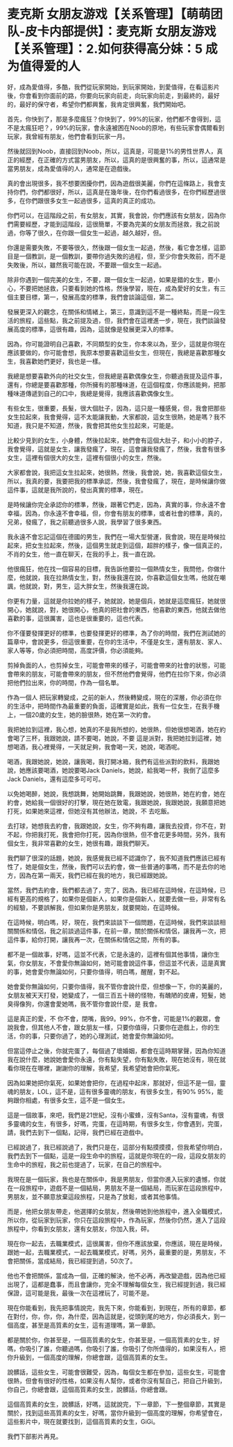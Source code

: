 # 麦克斯 女朋友游戏【关系管理】【萌萌团队-皮卡内部提供】：麦克斯 女朋友游戏【关系管理】：2.如何获得高分妹：5 成为值得爱的人

好，成為愛值得，多酷，我們從玩家開始，到玩家開始，到愛值得，在看這影片後，你會看到你面前的路，你要向玩家向前走，向玩家向前走，到最終的，最好的，最好的保守者，希望你們都興奮，我肯定很興奮，我們開始吧。

首先，你快到了，那是多麼瘋狂？你快到了，99%的玩家，他們都不會得到，這不是太瘋狂吧？，99%的玩家，會永遠被困在Noob的原地，有些玩家會偶爾看到玩家，我曾經有朋友，他們會看到玩家一月。

然後就回到Noob，直接回到Noob，所以，這真是，可能是1%的男性世界人，真正的經歷，在正確的方式當男朋友，所以，這真的是很興奮的事，所以，這通常是當男朋友，成為愛值得的人，通常是在遊戲後。

真的會出現很多，我不想要困擾你們，因為遊戲很美麗，你們在這條路上，我會支持你們，你們都很好，所以，這真是在幾年後，在你們看過很多，在你們經歷過很多，在你們跟很多女生一起過很多，這真的真正的成功。

你們可以，在這階段之前，有女朋友，其實，我會說，你們應該有女朋友，因為你們需要經歷，才能到這階段，這很簡單，不要為完美的女朋友而拯救，我之前說過，你等了很久，在你跟一個女生一起過，越久越好，但。

你還是需要失敗，不要等很久，然後跟一個女生一起過，然後，看它會怎樣，這節目是一個教訓，是一個教訓，要帶你過失敗的過程，但，至少你會失敗前，而不是失敗後，所以，雖然我可能在說，不要跟一個女生一起過。

除非你遇到一個完美的女生，不要，跟一個女生一起過，如果是錯的女生，要小心，不要把她拯救，只要看到她的性格，然後學習，現在，成為愛好的女生，有三個主要目標，第一，發展高度的標準，我們會談論這個，第二。

發展更深入的觀念，在關係和情緒上，第三，意識到這不是一種終點，而是一段生活的旅程，這些點，我之前提及過，但，我們會在這裡進一步，現在，我們談論發展高度的標準，這很有趣，因為，這就像是發展更深入的標準。

因為，你可能證明自己喜歡，不同類型的女生，你本來以為，至少，這就是你現在應該要做的，你可能會想，我原本想要喜歡這些女生，但現在，我總是喜歡那種女生，我喜歡她們更好，我也是一樣。

我總是想要喜歡外向的社交女生，但我總是喜歡偶像女生，你聽過我提及這件事，還有，你總是要喜歡那種，你所擁有的那種味道，在這個程度，你應該能夠，把那種味道傳遞到自己的口中，我總是覺得，我應該喜歡偶像女生。

有些女生，很重要，長髮，很大個肚子，因為，這只是一種感覺，但，我會把那些女生拉起來，我會覺得，這不太能讓我動，大家都說，這女生很熱，她是嗎？我不知道，我只是不知道，然後，我會把其他女生拉起來，可能是。

比較少見到的女生，小身體，然後拉起來，她們會有這個大肚子，和小小的脖子，我會覺得，這就是女生，讓我發瘋了，現在，這會讓我發瘋了，然後，我會有很多女生，這裡有個很大的女生，這裡有個很小的女生，然後。

大家都會說，我把這女生拉起來，她很熱，然後，我會說，她，我喜歡這個女生，所以，我真的要，我要把我的標準承認，然後，我會發瘋了，現在，是時候讓你做這件事，這就是我所說的，發出真實的標準，現在。

是時候讓你完全承認你的標準，然後，跟著它們走，因為，真實的事，你永遠不會幸福，因為，你永遠不會幸福，但，你會有朋友的標準，或者社會的標準，真的，兄弟，發瘋了，我之前聽過很多人說，我學習了很多東西。

我永遠不會忘記這個在德國的男生，我們在一場大型營運，我會說，現在是時候拉起來，把女生拉起來，然後，這個男生就走到這個，超胖的樣子，像一個真正的，不肖的女生，他一直在聊天，在我的手上，我一直在說。

他很瘋狂，他在找一個容易的目標，我告訴他要拉一個熱情女生，我問他，你做什麼，他就說，我在拉熱情女生，對，然後我還在說，你喜歡這個女生嗎，他就在嘲諷，他就說，對，男生，這大胖女生，然後我還在說。

你更有力量，這就是你拉她的樣子，她就說，她是個兵，她就是這麼瘋狂，她就很開心，她就說，對，她很開心，他真的把社會的東西，他喜歡的東西，他就去做他喜歡的事，這很厲害，這也是很重要的，這也代表。

你不僅要發揮更好的標準，也要發揮更好的標準，為了你的時間，我們在測試她的篇章中，會說更多，但這很重要，在你的生活中，不僅是女生，還有朋友、家人、家人等等，你必須把時間，高度評價，你必須能夠。

剪掉負面的人，也剪掉女生，可能會帶來的樣子，可能會帶來的社會的狀態，可能會帶來的朋友，可能會帶來的朋友，但不然他們會覺得，他們在拉你下來，你必須把他們拉出來，你的時間，作為一個名單。

作為一個人 把玩家轉變成，之前的新人，然後轉變成，現在的深層，你必須在你的生活中，把時間作為最重要的負面，這確實是如此，我有一位女生，在我手機上，一個20歲的女生，她的臉很熱，她在第一次約會。

我把她拉到這裡，我心想，她真的不是我所想的，她很熱，但她很想喝酒，她在約會喝了三杯，我跟她說，請不要喝，她說，不要 這是派對，我把她拉到這裡，她想喝酒，我心裡覺得，一天就足夠，我會喝一天，她說，喝酒呢。

喝酒，我跟她說，她說，讓我喝，我打開冰箱，我們有這些派對的飲料，我跟她說，她應該要喝酒，她說要喝Jack Daniels，她說，給我喝一杯，我倒了這麼多Jack Daniels，還有這麼多可可可。

以免她喝醉，她說，我想跳舞，她開始跳舞，我跟她說，她很熱，她在約會，她在約會，她給我一個很好的打擊，現在她在致電，我跟她說，我跟她說，我願意把她打死，如果她來這裡，但她沒有其他辦法，她說，不 去吃飯。

去打球，她想我去約會，我跟她說，女生，你不夠有趣，讓我去投資，你不在，對不起，你把我打死，我會把你打死，因為你很熱，但不會花更多時間，另外，我有個女生，我非常喜歡的女生，她很有趣，跟我們聊天。

我們聊了很深的話題，她說，我感覺我已經不認識你了，我不知道我們應該已經有性了，她是個女生，然後，我們可以去約會，做一些普通的事嗎，而不是去你的地方，因為在第一兩天，我們已經在我的地方，我已經跟她說。

當然，我們去約會，我們都去過了，完了，因為，我已經在這時候，在這時候，已經有更高的規格了，如果你是個新人，如果你是個新人，就要去做一些，非常有名的經驗，不要誤解我，但如果你是男朋友，就要開始，在這時候。

在這時候，明白嗎，好，現在，我們來談談下一個問題，在這時候，我們來談談相關關係和情侶，我之前談過這件事，在前一章，關於關係和情侶，讓我再一次，把這件事，給你打開，讓我再一次，在關係和情侶之間，所有的事。

都不是一個故事，好嗎，這並不代表，它是永遠的，這裡有個其他事情，讓你生氣，你女朋友，不會愛你無論如何，她可能會說這件事，但這並不代表，這是真實的事，她會愛你無論如何，只要你值得，明白嗎，醒醒，對不起。

她會愛你無論如何，只要你值得，我不管你會說什麼，但想像一下，你的美麗的，女朋友被天天打發，她變成了，一個三百五十磅的怪物，有醜陋的皮膚，短髮，她臭得像狗，你還會愛她嗎，我不管你會說什麼，是 我會。

這是真正的愛，不 你不會，閉嘴，我99。99%，你不會，可能是1%的觀眾，會說我會，但其他人不會，跟女朋友一樣，只要你值得，只要你在遊戲上，你的生活，你的事，只要你過了，她的心理測試，她會愛你無論如何。

但當這停止之後，你就完蛋了，每個過了壞婚姻，都會在這時期掌聲，因為你知道我在說什麼，她說她會愛你永遠，你有點失望，你有點失敗，現在她沒有，現在就看你現在在哪裡，謝謝你的理解，我希望，我希望她會把你氣死。

因為如果她把你氣死，如果她會把你，在過程中起床，那就好，但這不是一個，靈魂的朋友，LOL，這不是，這有很多靈魂的朋友，有很多女生，有90% 95%，能夠跟你相處，有很多女生，這不是一個女生。

這是一個故事，來吧，我們是21世紀，沒有小蜜蜂，沒有Santa，沒有靈魂，有很多靈魂的女生，有很多，好嗎，完蛋，在這時期，有很多女生，你會遇到，完蛋，請，我們去到下一個點，記得，我們已經在遊戲中。

已經說過了，我已經說過了，我們只是在，這部分有點摸摸摸，但我希望你明白，我們去到下一個點，這是一段生命中的旅程，這就是你現在的一段，這段女朋友的生命中的旅程，我之前也提過了，玩家，在自己的旅程中。

我現在是一個玩家，我也是在關係中，我是男朋友，但當你進入玩家的遺憾，你就在一段旅程中，遊戲不是一個結局，男朋友不是一個結局，而玩家在這段旅程中，男朋友，並不願意放棄這段旅程，只是為了放鬆，或者其他事情。

而是，他把女朋友帶走，他選擇的女朋友，然後帶她到他旅程中，進入全職模式，所以你，從玩家到玩家，你只在這段旅程中，作為玩家，然後你仍然，進入了這段旅程中，你看到女朋友，還有女朋友，你加入我，砰。

現在你一起去，去職業模式，這很厲害，但你不應該放棄，你應該，現在是時候，跟她一起，去職業模式，一起去職業模式，好嗎，另外，最重要的是，男朋友，不會把關係，當成結局，我已經提到過，50次了。

他也不會把關係，當成為一個，正確的解決，他不必再，再改變遊戲，因為他已經出現了，這都是蠢事，而且會讓你，完全不理解每個女生，我已經提到過，我已經保證，這可能是我，最後一次在這裡玩了，可能不是。

現在你能看到，我先把事情說完，我先下來，你能看到，到現在，所有的章節，都在對付，你，你，你，為什麼，因為這就是，從頭到尾的地方，你必須長大，到一個高度，甚至是高質素的女生，這有道理嗎，第一章節。

都是關於你，你甚至是，一個高質素的女生，你甚至是，一個高質素的女生，好嗎，你吸引了誰，你聽過嗎，你吸引了誰，你吸引了你所值得的，如果沒有人，把你升級到，一個高度的理解，你總會跟，這個高質素的女生。

說髒話，這些女生，可能會很難受，因為，每個女生都在參加，這些女生，可能會很熱，但會有很好的性格，如果沒有人幫你，或者你沒有幫自己，把自己升級到，你自己，你總會跟，這個高質素的女生，說髒話，你總會跟。

這個高質素的女生，說髒話，好嗎，這就說完，下一章節，下一整個章節，其實是關於，找到這些高質素的女生，好嗎，當你升級到一個高度的理解，你希望會在，這些影片中，現在就要找到，這個高質素的女生，GiGi。

我們下部影片再見。